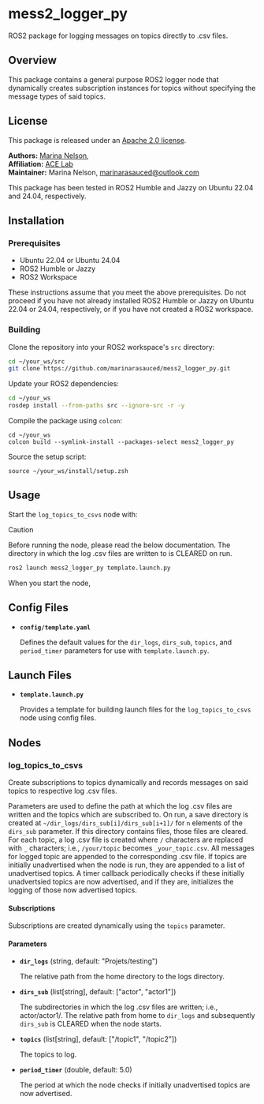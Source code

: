 # mess2_logger_py
ROS2 package for logging messages on topics directly to .csv files.

## Overview
This package contains a general purpose ROS2 logger node that dynamically creates subscription instances for topics without specifying the message types of said topics.

## License
This package is released under an [Apache 2.0 license](https://github.com/marinarasauced/mess2_logger_py/blob/main/LICENSE).

**Authors:** [Marina Nelson](https://github.com/marinarasauced), <br/>
**Affiliation:** [ACE Lab](https://rvcowlagi-research.owlstown.net/) <br/>
**Maintainer:** Marina Nelson, marinarasauced@outlook.com

This package has been tested in ROS2 Humble and Jazzy on Ubuntu 22.04 and 24.04, respectively.

## Installation
### Prerequisites
- Ubuntu 22.04 or Ubuntu 24.04
- ROS2 Humble or Jazzy
- ROS2 Workspace

These instructions assume that you meet the above prerequisites. Do not proceed if you have not already installed ROS2 Humble or Jazzy on Ubuntu 22.04 or 24.04, respectively, or if you have not created a ROS2 workspace.

### Building
Clone the repository into your ROS2 workspace's `src` directory:

```zsh
cd ~/your_ws/src
git clone https://github.com/marinarasauced/mess2_logger_py.git
```

Update your ROS2 dependencies:

```zsh
cd ~/your_ws
rosdep install --from-paths src --ignore-src -r -y
```

Compile the package using `colcon`:

```
cd ~/your_ws
colcon build --symlink-install --packages-select mess2_logger_py
```

Source the setup script:

```
source ~/your_ws/install/setup.zsh
```

## Usage
Start the `log_topics_to_csvs` node with:

> [!CAUTION]  
> Before running the node, please read the below documentation. The directory in which the log .csv files are written to is CLEARED on run.

```zsh
ros2 launch mess2_logger_py template.launch.py
```

When you start the node,

## Config Files

- **`config/template.yaml`**

    Defines the default values for the `dir_logs`, `dirs_sub`, `topics`, and `period_timer` parameters for use with `template.launch.py`.

## Launch Files

- **`template.launch.py`**

    Provides a template for building launch files for the `log_topics_to_csvs` node using config files.

## Nodes

### log_topics_to_csvs

Create subscriptions to topics dynamically and records messages on said topics to respective log .csv files.

Parameters are used to define the path at which the log .csv files are written and the topics which are subscribed to. On run, a save directory is created at `~/dir_logs/dirs_sub[i]/dirs_sub[i+1]/` for `n` elements of the `dirs_sub` parameter. If this directory contains files, those files are cleared. For each topic, a log .csv file is created where `/` characters are replaced with `_` characters; i.e., `/your/topic` becomes `_your_topic.csv`. All messages for logged topic are appended to the corresponding .csv file. If topics are initially unadvertised when the node is run, they are appended to a list of unadvertised topics. A timer callback periodically checks if these initially unadvertsied topics are now advertised, and if they are, initializes the logging of those now advertised topics.

#### Subscriptions

Subscriptions are created dynamically using the `topics` parameter.

#### Parameters

- **`dir_logs`** (string, default: "Projets/testing")

	The relative path from the home directory to the logs directory.

- **`dirs_sub`** (list\[string\], default: \["actor", "actor1"\])

	The subdirectories in which the log .csv files are written; i.e., actor/actor1/. The relative path from home to `dir_logs` and subsequently `dirs_sub` is CLEARED when the node starts.

- **`topics`** (list\[string\], default: \["/topic1", "/topic2"\])

	The topics to log.

- **`period_timer`** (double, default: 5.0)

	The period at which the node checks if initially unadvertised topics are now advertised.
